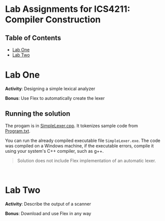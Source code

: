 # Lab Assignments for ICS4211: Compiler Construction

## Table of Contents
- [Lab One](#lab-one)
- [Lab Two](#lab-two)

# Lab One
__Activity__: Designing a simple lexical analyzer

__Bonus__: Use Flex to automatically create the lexer

## Running the solution
The progam is in [SimpleLexer.cpp](Lab_One/SimpleLexer.cpp). It tokenizes sample code from [Program.txt](Lab_One/Pogram.txt).

You can run the already compiled executable file `SimpleLexer.exe`. The code was compiled on a Windows machine, if the executable errors, compile it using your system's C++ compiler, such as g++.

> Solution does not include Flex implementation of an automatic lexer.

<br/>

# Lab Two
__Activity__: Describe the output of a scanner

__Bonus__: Download and use Flex in any way
